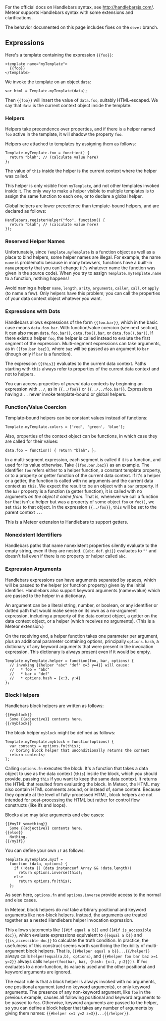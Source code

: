 
For the official docs on Handlebars syntax, see http://handlebarsjs.com/.  Meteor supports Handlebars syntax with some extensions and clarifications.

The behavior documented on this page includes fixes on the `devel` branch.

## Expressions

Here's a template containing the expression `{{foo}}`:

```
<template name="myTemplate">
  {{foo}}
</template>
```

We invoke the template on an object `data`:

```
var html = Template.myTemplate(data);
```

Then `{{foo}}` will insert the value of `data.foo`, suitably HTML-escaped.  We say that `data` is the current context object inside the template.

### Helpers

Helpers take precendence over properties, and if there is a helper named `foo` active in the template, it will shadow the property `foo`.

Helpers are attached to templates by assigning them as follows:

```
Template.myTemplate.foo = function() {
  return "blah"; // (calculate value here)
};
```

The value of `this` inside the helper is the current context where the helper was called.

This helper is only visible from `myTemplate`, and not other templates invoked inside it.  The only way to make a helper visible to multiple templates is to assign the same function to each one, or to declare a global helper.

Global helpers are lower precedence than template-bound helpers, and are declared as follows:

```
Handlebars.registerHelper("foo", function() {
  return "blah"; // (calculate value here)
});
```

### Reserved Helper Names

Unfortunately, since `Template.myTemplate` is a function object as well as a place to bind helpers, some helper names are illegal.  For example, the name `name` is problematic because in many browsers, functions have a built-in `name` property that you can't change (it's whatever name the function was given in the source code).  When you try to assign `Template.myTemplate.name` to a function, nothing happens!

Avoid naming a helper `name`, `length`, `arity`, `arguments`, `caller`, `call`, or `apply` (to name a few).  Only helpers have this problem; you can call the properties of your data context object whatever you want.

### Expressions with Dots

Handlebars allows expressions of the form `{{foo.bar}}`, which in the basic case means `data.foo.bar`.  With function/value coercion (see next section), it can also mean `data.foo.bar()`, `data.foo().bar`, or `data.foo().bar()`.  If there exists a helper `foo`, the helper is called instead to evalute the first segment of the expression.  Multi-segment expressions can take arguments, as in `{{foo.bar baz}}`, where `baz` will be passed as an argument to `bar` (though only if `bar` is a function).

The expression `{{this}}` evaluates to the current data context.  Paths starting with `this` always refer to properties of the current data context and not to helpers.

You can access properties of *parent* data contexts by beginning an expression with `../`, as in `{{../foo}}` or `{{../../foo.bar}}`.  Expressions having a `..` never invoke template-bound or global helpers.

### Function/Value Coercion

Template-bound helpers can be constant values instead of functions:

```
Template.myTemplate.colors = ['red', 'green', 'blue'];
```

Also, properties of the context object can be functions, in which case they are called for their values:

```
data.foo = function() { return "blah"; };
```

In a multi-segment expression, each segment is called if it is a function, and used for its value otherwise.  Take `{{foo.bar.baz}}` as an example.  The identifier `foo` refers either to a helper function, a constant template property, or to a property or getter function of the current data context.  If it's a helper or a getter, the function is called with no arguments and the current data context as `this`.  We expect the result to be an object with a `bar` property.  If the `bar` property is a function (a getter function), it is called with no arguments *on the object it came from*.  That is, whenever we call a function `bar` that isn't a helper but was a property of some object `foo` or `foo()`, we set `this` to that object.  In the expression `{{../foo}}`, `this` will be set to the parent context `..`.

This is a Meteor extension to Handlebars to support getters.

### Nonexistent Identifiers

Handlebars paths that name nonexistent properties silently evaluate to the empty string, even if they are nested.  `{{abc.def.ghi}}` evaluates to `""` and doesn't fail even if there is no property or helper called `abc`.

### Expression Arguments

Handlebars expressions can have arguments separated by spaces, which will be passed to the helper (or function property) given by the initial identifier.  Handlebars also support keyword arguments (name=value) which are passed to the helper in a dictionary.

An argument can be a literal string, number, or boolean, or any identifier or dotted path that would make sense on its own as a no-argument expression, including a property of the data context object, a getter on the data context object, or a helper (which receives no arguments).  (This is a Meteor extension.)

On the receiving end, a helper function takes one parameter per argument, plus an additional parameter containing options, principally `options.hash`, a dictionary of any keyword arguments that were present in the invocation expression.  This dictionary is always present even if it would be empty.

```
Template.myTemplate.helper = function(foo, bar, options) {
  // invoking {{helper "abc" "def" x=3 y=4}} will cause:
  //   * foo = "abc"
  //   * bar = "def"
  //   * options.hash = {x:3, y:4}
};
```

### Block Helpers

Handlebars block helpers are written as follows:

```
{{#myblock}}
  Some {{adjective}} contents here.
{{/myblock}}
```

The block helper `myblock` might be defined as follows:

```
Template.myTemplate.myblock = function(options) {
  var contents = options.fn(this);
  // boring block helper that unconditionally returns the content
  return contents;
};
```

Calling `options.fn` executes the block.  It's a function that takes a data object to use as the data context (`this`) inside the block, which you should provide, passing `this` if you want to keep the same data context.  It returns the HTML that resulted from evaluating the block.  In Meteor, the HTML may also contain HTML comments around, or instead of, some content.  Because they operate at the level of fully-processed HTML, block helpers are not intended for post-processing the HTML but rather for control flow constructs (like ifs and loops).

Blocks also may take arguments and else cases:

```
{{#myIf something}}
  Some {{adjective}} contents here.
{{else}}
  Nothing.
{{/myIf}}
```

You can define your own `if` as follows:

```
Template.myTemplate.myIf =
  function (data, options) {
    if (!data || (data instanceof Array && !data.length))
      return options.inverse(this);
    else
      return options.fn(this);
  };
```

As seen here, `options.fn` and `options.inverse` provide access to the normal and else cases.

In Meteor, block helpers do *not* take arbtirary positional and keyword arguments like non-block helpers.  Instead, the arguments are treated together as a nested Handlebars helper invocation expression.

This allows statements like `{{#if equal a b}}` and `{{#if is_accessible doc}}`, which evaluate expressions equivalent to `{{equal a b}}` and `{{is_accessible doc}}` to calculate the truth condition.  In practice, the usefulness of this construct seems worth sacrificing the flexibility of multi-argument block helpers.  That is, `{{#helper equal a b}}...{{/helper}}` always calls `helper(equal(a,b), options)`, and `{{#helper foo bar baz x=1 y=2}}` always calls `helper(foo(bar, baz, {hash: {x:1, y:2}}))`.  If `foo` evaluates to a non-function, its value is used and the other positional and keyword arguments are ignored.

The exact rule is that a block helper is always invoked with no arguments, one positional argument (and no keyword arguments), or only keyword arguments.  The presence of any non-keyword argument, like `foo` in the previous example, causes all following positional and keyword arguments to be passed to `foo`.  Otherwise, keyword arguments are passed to the helper, so you can define a block helper that takes any number of arguments by giving them names: `{{#helper x=1 y=2 z=3}}...{{/helper}}`.
